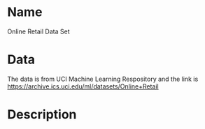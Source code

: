 # Name
Online Retail Data Set

# Data
The data is from UCI Machine Learning Respository and the link is https://archive.ics.uci.edu/ml/datasets/Online+Retail

# Description
